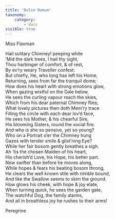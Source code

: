 ```yaml
---
title: 'Dulce Domum'
taxonomy:
    category:
        - docs
visible: true
---
```


<div class="author">Miss Flaxman</div>

Hail solitary Chimney! peeping white  
‘Mid the dark trees, I hail thy sight,  
Thou harbinger of comfort, & of rest,  
By ev’ry weary Traveller confest:  
But chiefly, He, who long has left his Home,  
Returning, sees from far the tranquil dome;  
How does his heart with strong emotions glow,  
When gazing wistful on the Dale below,  
He sees the curling vapour reach the skies,  
Which from his dear paternal Chimney flies;  
What lovely pictures then doth Mem’ry trace  
Filling the circle with each dear lov’d face,  
He sees his Mother, & his chearful Sire,  
His blooming Sisters, round the social fire.  
And who is she so pensive, yet so young?  
Who on a Portrait o’er the Chimney hung  
Gazes with tender smile & glist’ning Eye?  
While her fair bosom gently breathes a sigh.  
Ah ‘tis the chosen Maiden of his heart,  
His cherish’d Love, his Hope, his better part.  
Now swifter than before he moves along,  
While hopes & fears his beating bosom throng,  
He clears the well known stile with nimble bound,  
And like the Swallow seems to skim the ground.  
How glows his cheek, with hope & joy elate,  
When turning quick, he sees the garden gate,  
The watchful Dog, the family alarms,  
And all in breathless joy he rushes to their arms!  

Peregrine